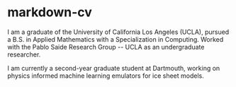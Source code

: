 # markdown-cv
I am a graduate of the University of California Los Angeles (UCLA), pursued a B.S. in Applied Mathematics with a Specialization in Computing. Worked with the Pablo Saide Research Group -- UCLA as an undergraduate researcher. 

I am currently a second-year graduate student at Dartmouth, working on physics informed machine learning emulators for ice sheet models.  
